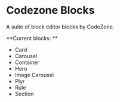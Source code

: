 Codezone Blocks
===============

A suite of block editor blocks by CodeZone.

**Current blocks: **

- Card
- Carousel
- Container
- Hero
- Image Carousel
- Plyr
- Rule
- Section
